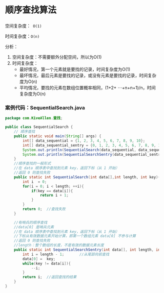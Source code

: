 # 顺序查找算法

### 

空间复杂度：` O(1)`

时间复杂度：`O(n)`

分析：

1. 空间复杂度：不需要额外分配空间，所以为O(1)
2. 时间复杂度： 
   - 最好情况，第一个元素就是要找的记录，时间复杂度为O(1)
   - 最坏情况，最后元素是要找的记录，或没有元素是要找的记录，时间复杂度为O(n)
   - 平均情况，要找的元素在数组位置概率相同，(1+2+ ⋯+n+n+1)/n，时间复杂度为O(n)

### 案例代码：SequentialSearch.java

```java
package com.KiveAllen.查找;

public class SequentialSearch {
    // 顺序查找
    public static void main(String[] args) {
        int[] data_sequential = {1, 2, 3, 4, 5, 6, 7, 8, 9, 10};
        int[] data_sequential_sentry = {0, 1, 2, 3, 4, 5, 6, 7, 8, 9, 10};
        System.out.println(SequentialSearch(data_sequential, data_sequential.length, 10));
        System.out.println(SequentialSearchSentry(data_sequential_sentry, data_sequential_sentry.length, -2));
    }
    //顺序查找的一般形式
    //在 data 顺序表中查找到元素 key，返回下标（从 1 开始）
    //返回 0 则查找失败
    public static int SequentialSearch(int data[],int length, int key){
        int i  = 0;
        for(i = 0; i < length; ++i){
            if(key == data[i]){
                return i + 1;
            }
        }
        return 0;  //查找失败
    }

    //有哨兵的顺序查找
    //data[0] 是哨兵元素
    //在 data 顺序表中查找到元素 key，返回下标（从 1 开始）
    //下标从有效数据元素开始计算，即第一个数组元素 data[0] 不参与计算
    //返回 0 则查找失败
    //length：整个数组的长度，不是有效的数据元素长度
    public static int SequentialSearchSentry(int data[], int length, int key){
        int i = length - 1;       //从尾部向前查找
        data[0] =  key;
        while(key != data[i]){
            --i;
        }
        return i;  //返回查找的结果
    }
}
```